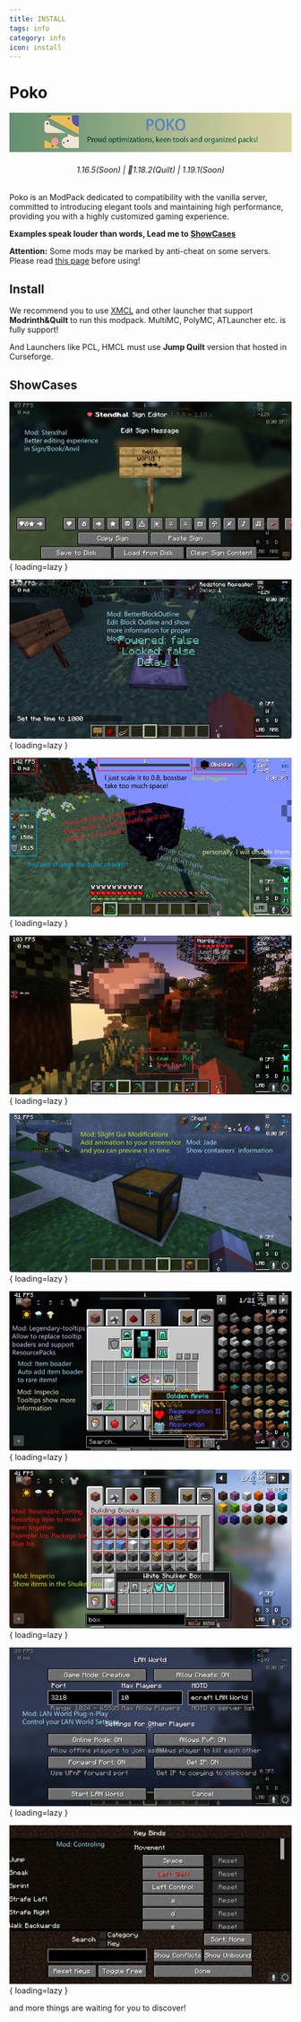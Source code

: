 ```yaml
---
title: INSTALL
tags: info
category: info
icon: install
---
```


# Poko
![banner](../assets/banner.jpg)
<h6 align="center">1.16.5(Soon) | 🔼1.18.2(Quilt) | 1.19.1(Soon) </h6>
Poko is an ModPack dedicated to compatibility with the vanilla server, committed to introducing elegant tools and maintaining high performance, providing you with a highly customized gaming experience.

**Examples speak louder than words, Lead me to [ShowCases](#showcases)**

**Attention:** Some mods may be marked by anti-cheat on some servers. Please read [this page](./multi-play) before using!

## Install
We recommend you to use [XMCL](xmcl.app/) and other launcher that support **Modrinth&Quilt** to run this modpack.
MultiMC, PolyMC, ATLauncher etc. is fully support!

And Launchers like PCL, HMCL must use **Jump Quilt** version that hosted in Curseforge.

## ShowCases

![Utilities](../assets/showcase_Utilities-3.png){ loading=lazy }

![Utilities](../assets/showcase_Utilities-4.png){ loading=lazy }

![Useful Hud](../assets/showcase_HUD-1.png){ loading=lazy }

![HUD](../assets/showcase_HUD-2.png){ loading=lazy }

![HUD](../assets/showcase_HUD-3.png){ loading=lazy }

![Item](../assets/showcase_Item-1.png){ loading=lazy }

![Item](../assets/showcase_Item-2.png){ loading=lazy }

![Utilities](../assets/showcase_Utilities-1.png){ loading=lazy }

![Utilities](../assets/showcase_Utilities-2.png){ loading=lazy }



and more things are waiting for you to discover!
